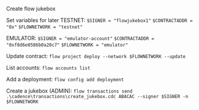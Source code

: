 Create flow jukebox

Set variables for later
TESTNET:
`$SIGNER = "flowjukebox1"`
`$CONTRACTADDR = "0x"`
`$FLOWNETWORK = "testnet"`

EMULATOR:
`$SIGNER = "emulator-account"`
`$CONTRACTADDR = "0xf8d6e0586b0a20c7"`
`$FLOWNETWORK = "emulator"`

Update contract:
`flow project deploy --network $FLOWNETWORK --update `

List accounts:
`flow accounts list`

Add a deployment:
`flow config add deployment`

Create a jukebox (ADMIN):
`flow transactions send .\cadence\transactions\create_jukebox.cdc ABACAC --signer $SIGNER -n $FLOWNETWORK`